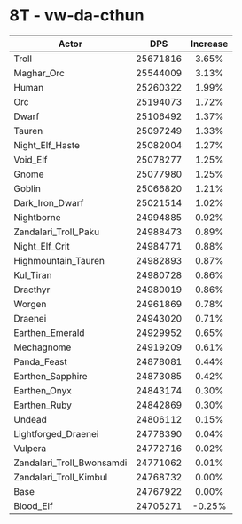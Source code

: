 # 8T - vw-da-cthun
| Actor | DPS | Increase |
|---|:---:|:---:|
|Troll|25671816|3.65%|
|Maghar_Orc|25544009|3.13%|
|Human|25260322|1.99%|
|Orc|25194073|1.72%|
|Dwarf|25106492|1.37%|
|Tauren|25097249|1.33%|
|Night_Elf_Haste|25082004|1.27%|
|Void_Elf|25078277|1.25%|
|Gnome|25077980|1.25%|
|Goblin|25066820|1.21%|
|Dark_Iron_Dwarf|25021514|1.02%|
|Nightborne|24994885|0.92%|
|Zandalari_Troll_Paku|24988473|0.89%|
|Night_Elf_Crit|24984771|0.88%|
|Highmountain_Tauren|24982893|0.87%|
|Kul_Tiran|24980728|0.86%|
|Dracthyr|24980019|0.86%|
|Worgen|24961869|0.78%|
|Draenei|24943020|0.71%|
|Earthen_Emerald|24929952|0.65%|
|Mechagnome|24919209|0.61%|
|Panda_Feast|24878081|0.44%|
|Earthen_Sapphire|24873085|0.42%|
|Earthen_Onyx|24843174|0.30%|
|Earthen_Ruby|24842869|0.30%|
|Undead|24806112|0.15%|
|Lightforged_Draenei|24778390|0.04%|
|Vulpera|24772716|0.02%|
|Zandalari_Troll_Bwonsamdi|24771062|0.01%|
|Zandalari_Troll_Kimbul|24768732|0.00%|
|Base|24767922|0.00%|
|Blood_Elf|24705271|-0.25%|

